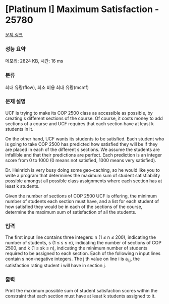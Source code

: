 # [Platinum I] Maximum Satisfaction - 25780 

[문제 링크](https://www.acmicpc.net/problem/25780) 

### 성능 요약

메모리: 2824 KB, 시간: 16 ms

### 분류

최대 유량(flow), 최소 비용 최대 유량(mcmf)

### 문제 설명

<p>UCF is trying to make its COP 2500 class as accessible as possible, by creating s different sections of the course. Of course, it costs money to add sections of a course and UCF requires that each section have at least k students in it.</p>

<p>On the other hand, UCF wants its students to be satisfied. Each student who is going to take COP 2500 has predicted how satisfied they will be if they are placed in each of the different s sections. We assume the students are infallible and that their predictions are perfect. Each prediction is an integer score from 0 to 1000 (0 means not satisfied, 1000 means very satisfied).</p>

<p>Dr. Heinrich is very busy doing some geo-caching, so he would like you to write a program that determines the maximum sum of student satisfiability possible amongst all possible class assignments where each section has at least k students.</p>

<p>Given the number of sections of COP 2500 UCF is offering, the minimum number of students each section must have, and a list for each student of how satisfied they would be in each of the sections of the course, determine the maximum sum of satisfaction of all the students.</p>

### 입력 

 <p>The first input line contains three integers: n (1 ≤ n ≤ 200), indicating the number of students, s (1 ≤ s ≤ n), indicating the number of sections of COP 2500, and k (1 ≤ sk ≤ n), indicating the minimum number of students required to be assigned to each section. Each of the following n input lines contain s non-negative integers. The j th value on line i is a<sub>i,j</sub>, the satisfaction rating student i will have in section j.</p>

### 출력 

 <p>Print the maximum possible sum of student satisfaction scores within the constraint that each section must have at least k students assigned to it.</p>

